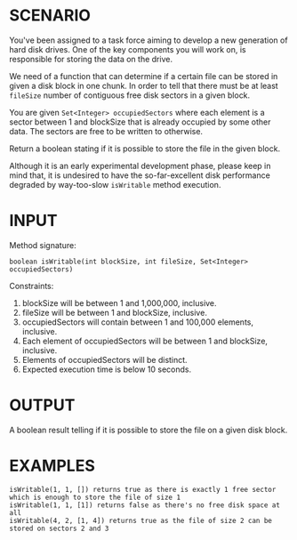 # SCENARIO

You've been assigned to a task force aiming to develop a new generation of hard disk drives. One of the key components you will work on, is responsible for storing the data on the drive.

We need of a function that can determine if a certain file can be stored in given a disk block in one chunk. In order to tell that there must be at least ```fileSize``` number of contiguous free disk sectors in a given block.

You are given ```Set<Integer> occupiedSectors``` where each element is a sector between 1 and blockSize that is already occupied by some other data. The sectors are free to be written to otherwise.

Return a boolean stating if it is possible to store the file in the given block.

Although it is an early experimental development phase, please keep in mind that, it is undesired to have the so-far-excellent disk performance degraded by way-too-slow ```isWritable``` method execution.

# INPUT

Method signature:
```
boolean isWritable(int blockSize, int fileSize, Set<Integer> occupiedSectors)
```
Constraints:

1. blockSize will be between 1 and 1,000,000, inclusive.
2. fileSize will be between 1 and blockSize, inclusive.
3. occupiedSectors will contain between 1 and 100,000 elements, inclusive.
4. Each element of occupiedSectors will be between 1 and blockSize, inclusive.
5. Elements of occupiedSectors will be distinct.
6. Expected execution time is below 10 seconds.

# OUTPUT

A boolean result telling if it is possible to store the file on a given disk block.

# EXAMPLES
```
isWritable(1, 1, []) returns true as there is exactly 1 free sector which is enough to store the file of size 1
isWritable(1, 1, [1]) returns false as there's no free disk space at all
isWritable(4, 2, [1, 4]) returns true as the file of size 2 can be stored on sectors 2 and 3
```
